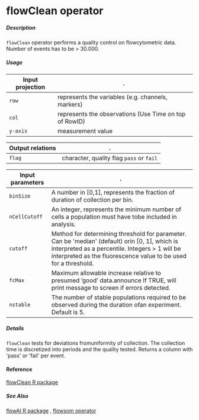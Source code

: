 # flowClean operator

##### Description

`flowClean` operator performs a quality control on flowcytometric data.
Number of events has to be > 30.000.

##### Usage

Input projection|.
---|---
`row`   | represents the variables (e.g. channels, markers)
`col`   | represents the observations (Use Time on top of RowID) 
`y-axis`| measurement value


Output relations|.
---|---
`flag`  |character, quality flag `pass` or `fail`


Input parameters|.
---|---
`binSize`     |  A number in [0,1], represents the fraction of duration of collection per bin.
`nCellCutoff` |  An integer, represents the minimum number of cells a population must have tobe included in analysis.
`cutoff`      | Method for determining threshold for parameter.  Can be 'median' (default) orin [0, 1], which is interpreted as a percentile. Integers > 1 will be interpreted as the fluorescence value to be used for a threshold.
`fcMax`       |  Maximum allowable increase relative to presumed ’good’ data.announce If TRUE, will print message to screen if errors detected.
`nstable`     |  The number of stable populations required to be observed during the duration ofan experiment. Default is 5.

##### Details

`flowClean` tests  for  deviations  fromuniformity of collection. 
The collection time is discretized into periods and the quality tested. 
Returns a column with 'pass' or 'fail' per event. 

#### Reference
[flowClean R package]((http://bioconductor.org/packages/release/bioc/html/flowClean.html))

##### See Also

[flowAI R package]((http://bioconductor.org/packages/release/bioc/html/flowAI.html))
, 
[flowsom operator](https://github.com/tercen/flowsom_operator)
